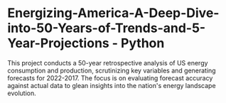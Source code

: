 # Energizing-America-A-Deep-Dive-into-50-Years-of-Trends-and-5-Year-Projections - Python 
 This project conducts a 50-year retrospective analysis of US energy consumption and production, scrutinizing key variables and generating forecasts for 2022-2017. The focus is on evaluating forecast accuracy against actual data to glean insights into the nation's energy landscape evolution.

